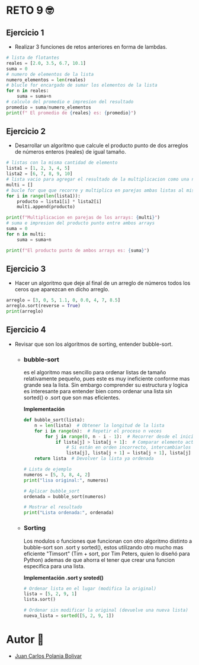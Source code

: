 # RETO 9 🤓

## Ejercicio 1
- Realizar 3 funciones de retos anteriores en forma de lambdas.
```python
# lista de flotantes
reales = [2.0, 3.5, 6.7, 10.1]
suma = 0
# numero de elementos de la lista
numero_elementos = len(reales)
# blucle for encargado de sumar los elementos de la lista
for n in reales:
    suma = suma+n
# calculo del promedio e impresion del resultado
promedio = suma/numero_elementos
print(f" El promedio de {reales} es: {promedio}")
```

## Ejercicio 2
- Desarrollar un algoritmo que calcule el producto punto de dos arreglos de números enteros (reales) de igual tamaño.
```python
# listas con la misma cantidad de elemento
lista1 = [1, 2, 3, 4, 5]
lista2 = [6, 7, 8, 9, 10]
# lista vacio para agregar el resultado de la multiplicacion como una nueva lista
multi = []
# bucle for que que recorre y multiplica en parejas ambas listas al mismo tiempo, gracias a que tienen la misma cantidad de elementos
for i in range(len(lista1)):
    producto = lista1[i] * lista2[i]
    multi.append(producto)

print(f"Multiplicacion en parejas de los arrays: {multi}")
# suma e impresion del producto punto entre ambos arrays
suma = 0
for n in multi:
    suma = suma+n

print(f"El producto punto de ambos arrays es: {suma}")
```

## Ejercicio 3
- Hacer un algoritmo que deje al final de un arreglo de números todos los ceros que aparezcan en dicho arreglo.
```python
arreglo = [3, 0, 5, 1.1, 0, 0.0, 4, 7, 8.5]
arreglo.sort(reverse = True) 
print(arreglo)
```

## Ejercicio 4
- Revisar que son los algoritmos de sorting, entender bubble-sort.

    - ### bubble-sort
       es el algoritmo mas sencillo para ordenar listas de tamaño relativamente pequeño, pues este es muy ineficiente conforme mas grande sea la lista. Sin embargo comprender su estructura y logica es interesante para entender bien como ordenar una lista sin sorted() o .sort que son mas eficientes.

        **Implementación**
        ```python
        def bubble_sort(lista):
            n = len(lista)  # Obtener la longitud de la lista
            for i in range(n):  # Repetir el proceso n veces
                for j in range(0, n - i - 1):  # Recorrer desde el inicio hasta el final "útil"
                    if lista[j] > lista[j + 1]:  # Comparar elemento actual con el siguiente
                        # Si están en orden incorrecto, intercambiarlos
                        lista[j], lista[j + 1] = lista[j + 1], lista[j]
            return lista  # Devolver la lista ya ordenada

        # Lista de ejemplo
        numeros = [5, 3, 8, 4, 2]
        print("lisa original:", numeros)

        # Aplicar bubble_sort
        ordenada = bubble_sort(numeros)

        # Mostrar el resultado
        print("Lista ordenada:", ordenada)

        ```

    - ### Sorting
       Los modulos o funciones que funcionan con otro algoritmo distinto a bubble-sort son .sort y sorted(), estos utilizando otro mucho mas eficiente "Timsort" (Tim + sort, por Tim Peters, quien lo diseñó para Python) ademas de que ahorra el tener que crear una funcion especifica para una lista.
       
        **Implementación .sort y sroted()**
        ```python
        # Ordenar lista en el lugar (modifica la original)
        lista = [5, 2, 9, 1]
        lista.sort()

        # Ordenar sin modificar la original (devuelve una nueva lista)
        nueva_lista = sorted([5, 2, 9, 1])
        ```

# Autor 🤖
- [Juan Carlos Polania Bolivar](https://github.com/Ciyuang)

